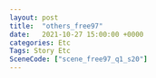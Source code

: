 ```yaml
---
layout: post
title:  "others_free97"
date:   2021-10-27 15:00:00 +0000
categories: Etc
Tags: Story Etc
SceneCode: ["scene_free97_q1_s20"]
---
```

